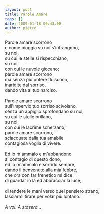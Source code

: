 ```yaml
---
layout: post
title: Parole Amare
tags: []
date: 2009-01-18 00:43:00
author: pietro
---
```

Parole amare scorrono<br/>e come pioggia su noi s'infrangono,<br/>su noi,<br/>su cui le stelle si rispecchiano,<br/>su noi,<br/>con cui le nuvole giocano;<br/>parole amare scorrono<br/>ma senza più potere fluiscono,<br/>inaridite dal sorriso,<br/>dando vita al tuo narciso.<br/><br/>Parole amare scorrono<br/>sull'impervio tuo sorriso scivolano,<br/>senza un appiglio sprofondano su noi,<br/>su cui le stelle brillano,<br/>su noi,<br/>con cui le lacrime scherzano;<br/>parole amare scorrono,<br/>sciacquate dalla tua amabile<br/>contagiosa voglia di vivere.<br/><br/>Ed io m'ammalo e m'abbandono<br/>al contagio di questo dono,<br/>ed io m'ammalo e sorrido sempre,<br/>dando il benvenuto alla mia febbre,<br/>che ora con far frenetico mi dice<br/>di guardar in là ed abbracciar la luce;<br/><br/>di tendere le mani verso quel pensiero strano,<br/>lasciarmi tirare per volar più lontano.<br/><br/><span style="font-style: italic">A voi. A stasera...</span>
